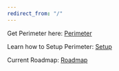 ```yaml
---
redirect_from: "/"
---
```


Get Perimeter here:
[Perimeter](https://github.com/EM4Volts/Perimeter)

Learn how to Setup Perimeter:
[Setup](/setup.md)

Current Roadmap:
[Roadmap](/roadmap.md)



